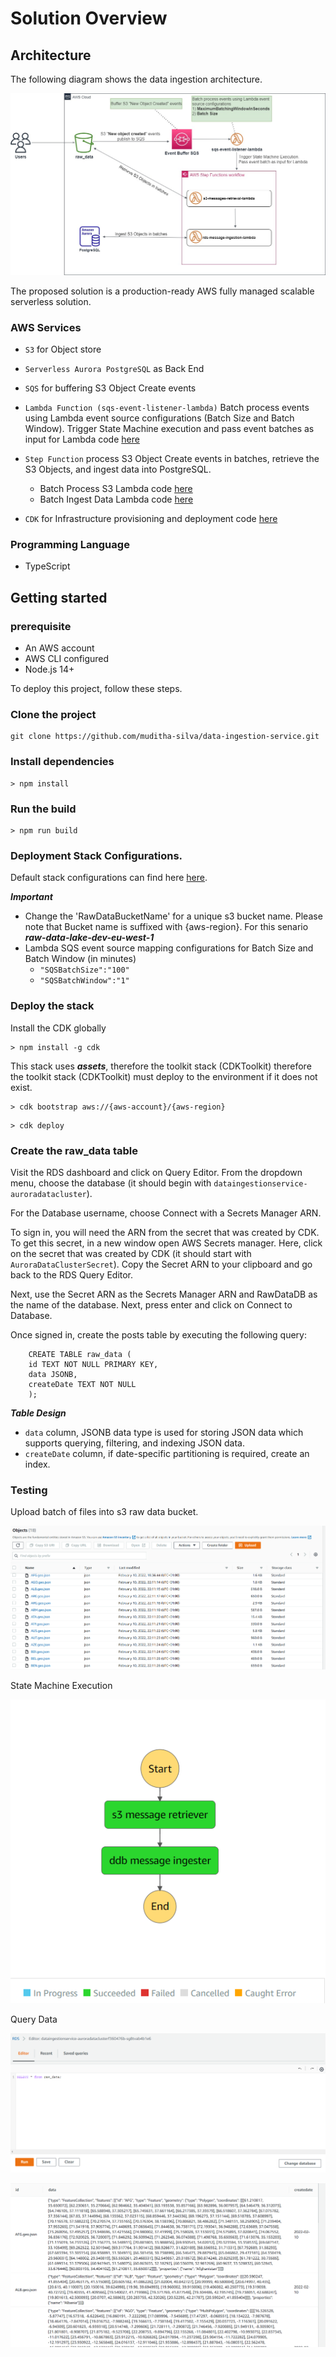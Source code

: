 # Solution Overview

## Architecture

The following diagram shows the data ingestion architecture.

![image info](images/architecture.jpg)

The proposed solution is a production-ready AWS fully managed scalable serverless solution.

### AWS Services

-   `S3` for Object store
-   `Serverless Aurora PostgreSQL` as Back End
-   `SQS` for buffering S3 Object Create events
-   `Lambda Function (sqs-event-listener-lambda)` Batch process events using Lambda event source configurations (Batch Size and Batch Window). Trigger State Machine execution and pass event batches as input for Lambda code [here](./src/sqs-event-listener-lambda.ts)

-   `Step Function` process S3 Object Create events in batches, retrieve the S3 Objects, and ingest data into PostgreSQL.

    -   Batch Process S3 Lambda code [here](./src/s3-messages-retrieval-lambda.ts)
    -   Batch Ingest Data Lambda code [here](./src/rds-message-ingestion-lambda.ts)

-   `CDK` for Infrastructure provisioning and deployment code [here](./lib/project-stack.ts)

### Programming Language

-   TypeScript

## Getting started

### prerequisite

-   An AWS account
-   AWS CLI configured
-   Node.js 14+

To deploy this project, follow these steps.

### Clone the project

```
git clone https://github.com/muditha-silva/data-ingestion-service.git
```

### Install dependencies

```
> npm install
```

### Run the build

```
> npm run build
```

### Deployment Stack Configurations.

Default stack configurations can find here [here](./etc/default.json).

**_Important_**

-   Change the 'RawDataBucketName' for a unique s3 bucket name. Please note that Bucket name is suffixed with {aws-region}. For this senario **_raw-data-lake-dev-eu-west-1_**
-   Lambda SQS event source mapping configurations for Batch Size and Batch Window (in minutes)
    -   `"SQSBatchSize":"100"`
    -   `"SQSBatchWindow":"1"`

### Deploy the stack

Install the CDK globally

```
> npm install -g cdk
```

This stack uses **_assets_**, therefore the toolkit stack (CDKToolkit) therefore the toolkit stack (CDKToolkit) must deploy to the environment if it does not exist.

```
> cdk bootstrap aws://{aws-account}/{aws-region}
```

```
> cdk deploy
```

### Create the raw_data table

Visit the RDS dashboard and click on Query Editor. From the dropdown menu, choose the database (it should begin with `dataingestionservice-auroradatacluster`).

For the Database username, choose Connect with a Secrets Manager ARN.

To sign in, you will need the ARN from the secret that was created by CDK. To get this secret, in a new window open AWS Secrets manager. Here, click on the secret that was created by CDK (it should start with `AuroraDataClusterSecret`). Copy the Secret ARN to your clipboard and go back to the RDS Query Editor.

Next, use the Secret ARN as the Secrets Manager ARN and RawDataDB as the name of the database. Next, press enter and click on Connect to Database.

Once signed in, create the posts table by executing the following query:

```
    CREATE TABLE raw_data (
    id TEXT NOT NULL PRIMARY KEY,
    data JSONB,
    createDate TEXT NOT NULL
    );
```

**_Table Design_**

-   `data` column, JSONB data type is used for storing JSON data which supports querying, filtering, and indexing JSON data.
-   `createDate` column, if date-specific partitioning is required, create an index.

### Testing

Upload batch of files into s3 raw data bucket.

![image info](images/s3-bucket.png)

State Machine Execution

![image info](images/state-machine.png)

Query Data

![image info](images/query-editor-1.png)

![image info](images/qurey-results.png)
